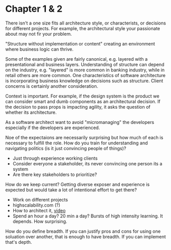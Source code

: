 # Chapter 1 & 2

There isn't a one size fits all architecture style, or characterists, or decisions for different projects. For example, the architectural style your passionate about may not fir your problem.

"Structure without implementation or content" creating an environment where business logic can thrive.

Some of the examples given are fairly canonical, e.g. layered with a presentational and business layers. Understanding of structure can depend on the industry, e.g. "layered" is more common in banking industry, while in retail others are more common. One characteristics of software architecture is incorporating business knowledge on decisions such as structure. Client concerns is certainly another consideration.

Context is important. For example, if the design system is the product we can consider smart and dumb components as an architectural decision. If the decision to pass props is impacting agility, it asks the question of whether its architecture.

As a software architect want to avoid "micromanaging" the developers especially if the developers are experienced.

Noe of the expectaions are necessarily surprising but how much of each is necessary to fulfill the role.
How do you train for understanding and navigating politics (is it just convincing people of things)?
- Just through experience working clients
- Consider everyone a stakeholder, its never convincing one person its a system
- Are there key stakeholders to prioritize?

How do we keep current? Getting diverse exposer and experience is expected but would take a lot of intentional effort to get there?
- Work on different projects
- highscalability.com (?)
- How to architect it, [video](https://www.youtube.com/watch?v=QOtCpD23118&list=PLhr1KZpdzukdeX8mQ2qO73bg6UKQHYsHb)
- Spend an hour a day? 20 min a day? Bursts of high intensity learning. It depends. How surprising.

How do you define breadth. If you can justify pros and cons for using one soluation over another, that is enough to have breadth. If you can implement that's depth.
